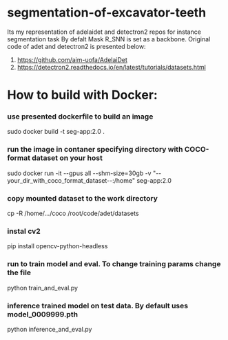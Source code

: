 # segmentation-of-excavator-teeth
 Its my representation of adelaidet and detectron2 repos for instance segmentation task
 By defalt Mask R_SNN is set as a backbone. 
 Original code of adet and detectron2 is presented below: 
 1. https://github.com/aim-uofa/AdelaiDet
 2. https://detectron2.readthedocs.io/en/latest/tutorials/datasets.html


# How to build with Docker: 

### use presented dockerfile to build an image
sudo docker build -t seg-app:2.0 .
### run the image in contaner specifying directory with COCO-format dataset on your host
sudo docker run -it --gpus all --shm-size=30gb -v "--your_dir_with_coco_format_dataset--:/home" seg-app:2.0

### copy mounted dataset to the work directory
cp -R /home/.../coco   /root/code/adet/datasets   

### instal cv2
pip install opencv-python-headless

### run to train model and eval. To change training params change the file
python train_and_eval.py  

### inference trained model on test data. By default uses model_0009999.pth
python inference_and_eval.py
